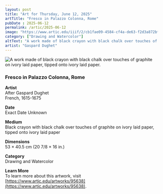 ```yaml
---
layout: post
title: "Art for Thursday, June 12, 2025"
artTitle: "Fresco in Palazzo Colonna, Rome"
pubDate : 2025-06-12
permalink: /artic/2025-06-12
image: "https://www.artic.edu/iiif/2/cb1fae09-4584-cf4a-de63-f2d3a872bf0e/full/1686,/0/default.jpg"
category: ["Drawing and Watercolor"]
altText: "A work made of black crayon with black chalk over touches of graphite on ivory laid paper, tipped onto ivory laid paper."
artist: "Gaspard Dughet"
---
```

 
<img src='https://www.artic.edu/iiif/2/cb1fae09-4584-cf4a-de63-f2d3a872bf0e/full/1686,/0/default.jpg' alt='A work made of black crayon with black chalk over touches of graphite on ivory laid paper, tipped onto ivory laid paper.' style='border-radius=5px'> 
 
### Fresco in Palazzo Colonna, Rome
 
**Artist**<br>
After Gaspard Dughet<br>
French, 1615-1675
 
**Date**<br>
Exact Date Unknown
 
**Medium**<br>
Black crayon with black chalk over touches of graphite on ivory laid paper, tipped onto ivory laid paper
 
**Dimensions**<br>
53 × 40.5 cm (20 7/8 × 16 in.)
 
**Category**<br>
Drawing and Watercolor
 
**Learn More**<br>
To learn more about this artwork, visit [https://www.artic.edu/artworks/95638](https://www.artic.edu/artworks/95638).